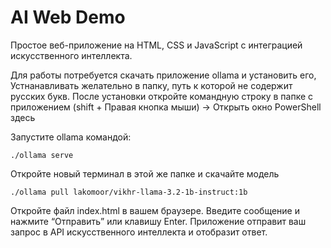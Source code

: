 # AI Web Demo

Простое веб-приложение на HTML, CSS и JavaScript с интеграцией искусственного интеллекта.

Для работы потребуется скачать приложение ollama и установить его, 
Устнанавливать желательно в папку, путь к которой не содержит русских букв.
После установки откройте командную строку в папке с приложением (shift + Правая кнопка мыши) -> Открыть окно PowerShell здесь  

Запустите ollama командой: 
```
./ollama serve
```
Откройте новый терминал в этой же папке и скачайте модель 
```
./ollama pull lakomoor/vikhr-llama-3.2-1b-instruct:1b
```


Откройте файл index.html в вашем браузере.
Введите сообщение и нажмите “Отправить” или клавишу Enter.
Приложение отправит ваш запрос в API искусственного интеллекта и отобразит ответ.
